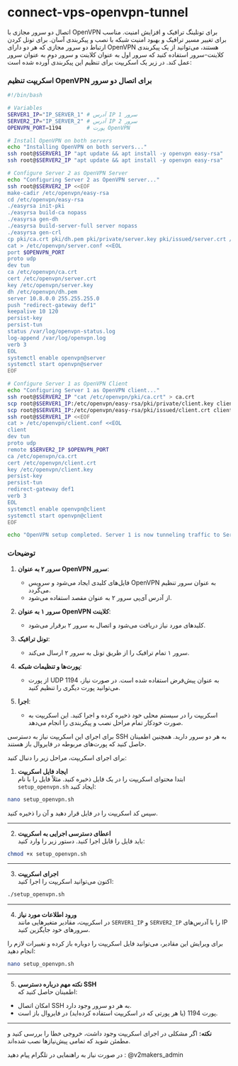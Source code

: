 # connect-vps-openvpn-tunnel
اتصال دو سرور مجازی با OpenVPN برای تونلینگ ترافیک و افزایش امنیت. مناسب برای تغییر مسیر ترافیک و بهبود امنیت شبکه با نصب و پیکربندی آسان.
برای تونل کردن ارتباط دو سرور مجازی که هر دو دارای OpenVPN هستند، می‌توانید از یک پیکربندی کلاینت-سرور استفاده کنید که سرور اول به عنوان کلاینت و سرور دوم به عنوان سرور عمل کند. در زیر یک اسکریپت برای تنظیم این پیکربندی آورده شده است:

### اسکریپت تنظیم OpenVPN برای اتصال دو سرور
```bash
#!/bin/bash

# Variables
SERVER1_IP="IP_SERVER_1" # آدرس IP سرور 1
SERVER2_IP="IP_SERVER_2" # آدرس IP سرور 2
OPENVPN_PORT=1194        # پورت OpenVPN

# Install OpenVPN on both servers
echo "Installing OpenVPN on both servers..."
ssh root@$SERVER1_IP "apt update && apt install -y openvpn easy-rsa"
ssh root@$SERVER2_IP "apt update && apt install -y openvpn easy-rsa"

# Configure Server 2 as OpenVPN Server
echo "Configuring Server 2 as OpenVPN server..."
ssh root@$SERVER2_IP <<EOF
make-cadir /etc/openvpn/easy-rsa
cd /etc/openvpn/easy-rsa
./easyrsa init-pki
./easyrsa build-ca nopass
./easyrsa gen-dh
./easyrsa build-server-full server nopass
./easyrsa gen-crl
cp pki/ca.crt pki/dh.pem pki/private/server.key pki/issued/server.crt /etc/openvpn/
cat > /etc/openvpn/server.conf <<EOL
port $OPENVPN_PORT
proto udp
dev tun
ca /etc/openvpn/ca.crt
cert /etc/openvpn/server.crt
key /etc/openvpn/server.key
dh /etc/openvpn/dh.pem
server 10.8.0.0 255.255.255.0
push "redirect-gateway def1"
keepalive 10 120
persist-key
persist-tun
status /var/log/openvpn-status.log
log-append /var/log/openvpn.log
verb 3
EOL
systemctl enable openvpn@server
systemctl start openvpn@server
EOF

# Configure Server 1 as OpenVPN Client
echo "Configuring Server 1 as OpenVPN client..."
ssh root@$SERVER2_IP "cat /etc/openvpn/pki/ca.crt" > ca.crt
scp root@$SERVER1_IP:/etc/openvpn/easy-rsa/pki/private/client.key client.key
scp root@$SERVER1_IP:/etc/openvpn/easy-rsa/pki/issued/client.crt client.crt
ssh root@$SERVER1_IP <<EOF
cat > /etc/openvpn/client.conf <<EOL
client
dev tun
proto udp
remote $SERVER2_IP $OPENVPN_PORT
ca /etc/openvpn/ca.crt
cert /etc/openvpn/client.crt
key /etc/openvpn/client.key
persist-key
persist-tun
redirect-gateway def1
verb 3
EOL
systemctl enable openvpn@client
systemctl start openvpn@client
EOF

echo "OpenVPN setup completed. Server 1 is now tunneling traffic to Server 2."
```

### توضیحات
1. **سرور ۲ به عنوان OpenVPN سرور**:
   - فایل‌های کلیدی ایجاد می‌شود و سرویس OpenVPN به عنوان سرور تنظیم می‌گردد.
   - از آدرس آی‌پی سرور ۲ به عنوان مقصد استفاده می‌شود.

2. **سرور ۱ به عنوان OpenVPN کلاینت**:
   - کلیدهای مورد نیاز دریافت می‌شود و اتصال به سرور ۲ برقرار می‌شود.

3. **تونل ترافیک**:
   - سرور ۱ تمام ترافیک را از طریق تونل به سرور ۲ ارسال می‌کند.

4. **پورت‌ها و تنظیمات شبکه**:
   - از پورت UDP 1194 به عنوان پیش‌فرض استفاده شده است. در صورت نیاز، می‌توانید پورت دیگری را تنظیم کنید.

5. **اجرا**:
   - اسکریپت را در سیستم محلی خود ذخیره کرده و اجرا کنید. این اسکریپت به صورت خودکار تمام مراحل نصب و پیکربندی را انجام می‌دهد. 

برای اجرای این اسکریپت نیاز به دسترسی SSH به هر دو سرور دارید. همچنین اطمینان حاصل کنید که پورت‌های مربوطه در فایروال باز هستند.

برای اجرای اسکریپت، مراحل زیر را دنبال کنید:

1. **ایجاد فایل اسکریپت**  
ابتدا محتوای اسکریپت را در یک فایل ذخیره کنید. مثلاً فایل را با نام `setup_openvpn.sh` ایجاد کنید:
```bash
nano setup_openvpn.sh
```
سپس کد اسکریپت را در فایل قرار دهید و آن را ذخیره کنید.

---

2. **اعطای دسترسی اجرایی به اسکریپت**  
باید فایل را قابل اجرا کنید. دستور زیر را وارد کنید:
```bash
chmod +x setup_openvpn.sh
```

---

3. **اجرای اسکریپت**  
اکنون می‌توانید اسکریپت را اجرا کنید:
```bash
./setup_openvpn.sh
```

---

4. **ورود اطلاعات مورد نیاز**  
در اسکریپت، مقادیر متغیرهایی مانند `SERVER1_IP` و `SERVER2_IP` را با آدرس‌های IP سرورهای خود جایگزین کنید.

برای ویرایش این مقادیر، می‌توانید فایل اسکریپت را دوباره باز کرده و تغییرات لازم را انجام دهید:
```bash
nano setup_openvpn.sh
```

---

5. **نکته مهم درباره دسترسی SSH**  
اطمینان حاصل کنید که:
- امکان اتصال SSH به هر دو سرور وجود دارد.
- پورت 1194 (یا هر پورتی که در اسکریپت استفاده کرده‌اید) در فایروال باز است.

---

**نکته:** اگر مشکلی در اجرای اسکریپت وجود داشت، خروجی خطا را بررسی کنید و مطمئن شوید که تمامی پیش‌نیازها نصب شده‌اند.

در صورت نیاز به راهنمایی در تلگرام پیام دهید : @v2makers_admin
